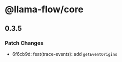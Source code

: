 # @llama-flow/core

## 0.3.5

### Patch Changes

- 6f6cb9d: feat(trace-events): add `getEventOrigins`
